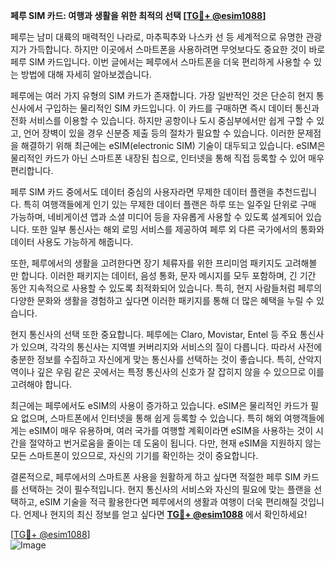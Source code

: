 **페루 SIM 카드: 여행과 생활을 위한 최적의 선택 [[TG💪+ @esim1088](https://t.me/s/esim1088)]**

페루는 남미 대륙의 매력적인 나라로, 마추픽추와 나스카 선 등 세계적으로 유명한 관광지가 가득합니다. 하지만 이곳에서 스마트폰을 사용하려면 무엇보다도 중요한 것이 바로 페루 SIM 카드입니다. 이번 글에서는 페루에서 스마트폰을 더욱 편리하게 사용할 수 있는 방법에 대해 자세히 알아보겠습니다.

페루에는 여러 가지 유형의 SIM 카드가 존재합니다. 가장 일반적인 것은 단순히 현지 통신사에서 구입하는 물리적인 SIM 카드입니다. 이 카드를 구매하면 즉시 데이터 통신과 전화 서비스를 이용할 수 있습니다. 하지만 공항이나 도시 중심부에서만 쉽게 구할 수 있고, 언어 장벽이 있을 경우 신분증 제출 등의 절차가 필요할 수 있습니다. 이러한 문제점을 해결하기 위해 최근에는 eSIM(electronic SIM) 기술이 대두되고 있습니다. eSIM은 물리적인 카드가 아닌 스마트폰 내장된 칩으로, 인터넷을 통해 직접 등록할 수 있어 매우 편리합니다.

페루 SIM 카드 중에서도 데이터 중심의 사용자라면 무제한 데이터 플랜을 추천드립니다. 특히 여행객들에게 인기 있는 무제한 데이터 플랜은 하루 또는 일주일 단위로 구매 가능하며, 네비게이션 앱과 소셜 미디어 등을 자유롭게 사용할 수 있도록 설계되어 있습니다. 또한 일부 통신사는 해외 로밍 서비스를 제공하여 페루 외 다른 국가에서의 통화와 데이터 사용도 가능하게 해줍니다.

또한, 페루에서의 생활을 고려한다면 장기 체류자를 위한 프리미엄 패키지도 고려해볼 만 합니다. 이러한 패키지는 데이터, 음성 통화, 문자 메시지를 모두 포함하며, 긴 기간 동안 지속적으로 사용할 수 있도록 최적화되어 있습니다. 특히, 현지 사람들처럼 페루의 다양한 문화와 생활을 경험하고 싶다면 이러한 패키지를 통해 더 많은 혜택을 누릴 수 있습니다.

현지 통신사의 선택 또한 중요합니다. 페루에는 Claro, Movistar, Entel 등 주요 통신사가 있으며, 각각의 통신사는 지역별 커버리지와 서비스의 질이 다릅니다. 따라서 사전에 충분한 정보를 수집하고 자신에게 맞는 통신사를 선택하는 것이 좋습니다. 특히, 산악지역이나 깊은 우림 같은 곳에서는 특정 통신사의 신호가 잘 잡히지 않을 수 있으므로 이를 고려해야 합니다.

최근에는 페루에서도 eSIM의 사용이 증가하고 있습니다. eSIM은 물리적인 카드가 필요 없으며, 스마트폰에서 인터넷을 통해 쉽게 등록할 수 있습니다. 특히 해외 여행객들에게는 eSIM이 매우 유용하며, 여러 국가를 여행할 계획이라면 eSIM을 사용하는 것이 시간을 절약하고 번거로움을 줄이는 데 도움이 됩니다. 다만, 현재 eSIM을 지원하지 않는 모든 스마트폰이 있으므로, 자신의 기기를 확인하는 것이 중요합니다.

결론적으로, 페루에서의 스마트폰 사용을 원활하게 하고 싶다면 적절한 페루 SIM 카드를 선택하는 것이 필수적입니다. 현지 통신사의 서비스와 자신의 필요에 맞는 플랜을 선택하고, eSIM 기술을 적극 활용한다면 페루에서의 생활과 여행이 더욱 편리해질 것입니다. 언제나 현지의 최신 정보를 얻고 싶다면 **[TG💪+ @esim1088](https://t.me/s/esim1088)** 에서 확인하세요!

[[TG💪+ @esim1088](https://t.me/s/esim1088)]  
![Image](https://i.postimg.cc/Y0z9fWf4/image.png)